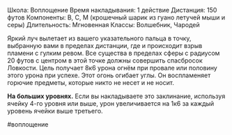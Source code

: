 Школа: Воплощение
Время накладывания: 1 действие
Дистанция: 150 футов
Компоненты: В, С, М (крошечный шарик из гуано летучей мыши и серы)
Длительность: Мгновенная
Классы: Волшебник, Чародей

Яркий луч вылетает из вашего указательного пальца в точку, выбранную вами в пределах дистанции, где и происходит взрыв пламени с гулким ревом. Все существа в пределах сферы с радиусом 20 футов с центром в этой точке должны совершить спасбросок Ловкости. Цель получает 8к6 урона огнём при провале или половину этого урона при успехе. Этот огонь огибает углы. Он воспламеняет горючие предметы, которые никто не несет и не носит.

**На больших уровнях.** Если вы накладываете это заклинание, используя ячейку 4-го уровня или выше, урон увеличивается на 1к6 за каждый уровень ячейки выше третьего.

#воплощение 